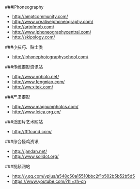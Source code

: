 ###iPhoneography
- http://amptcommunity.com/
- http://www.creativeiphoneography.com/
- http://artofmob.com/
- http://www.iphoneographycentral.com/
- http://skipology.com/

###小技巧、贴士类
- http://iphonephotographyschool.com/

###传统摄影资讯站
- http://www.nphoto.net/
- http://www.fengniao.com/
- http://ww.xitek.com/

###严肃摄影
- http://www.magnumphotos.com/
- http://www.leica.org.cn/

###泛图片艺术网站
- http://ffffound.com/

###综合怪鸡资讯
- http://jandan.net/
- http://www.solidot.org/

###视频网站
- http://v.qq.com/vplus/a548c50a15510bbc2f1b502b5b52b5d5
- https://www.youtube.com/?hl=zh-cn

